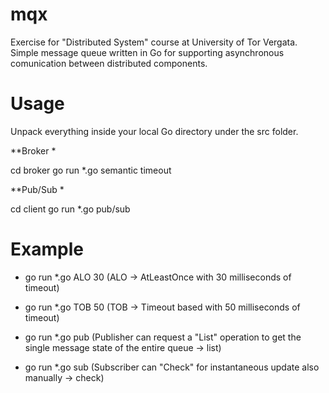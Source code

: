 # mqx
Exercise for "Distributed System" course at University of Tor Vergata.
Simple message queue written in Go for supporting asynchronous comunication between distributed components.

# Usage

Unpack everything inside your local Go directory under the src folder.

**Broker *

cd broker
go run *.go semantic timeout

**Pub/Sub *

cd client
go run *.go pub/sub

# Example

- go run *.go ALO 30 (ALO -> AtLeastOnce with 30 milliseconds of timeout)

- go run *.go TOB 50 (TOB -> Timeout based with 50 milliseconds of timeout)

- go run *.go pub (Publisher can request a "List" operation to get the single message state of the entire queue -> list)

- go run *.go sub (Subscriber can "Check" for instantaneous update also manually -> check)




